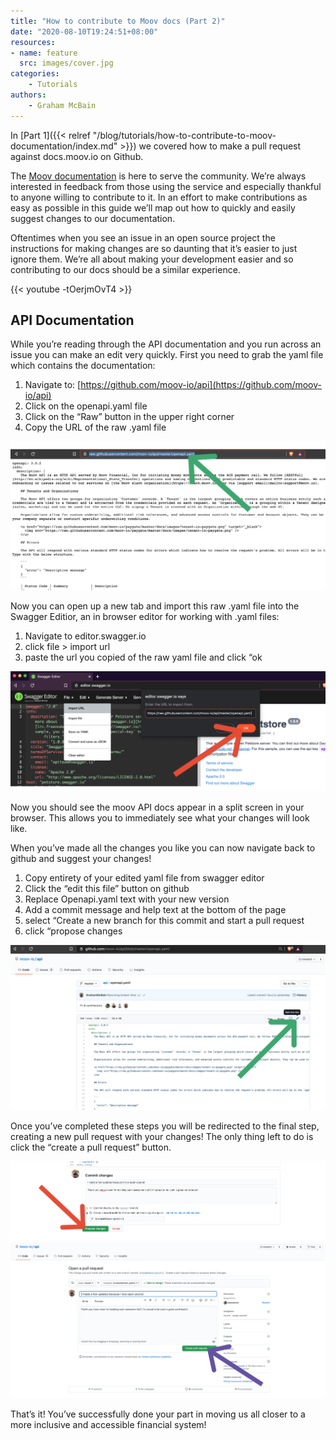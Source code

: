 ```yaml
---
title: "How to contribute to Moov docs (Part 2)"
date: "2020-08-10T19:24:51+08:00"
resources:
- name: feature
  src: images/cover.jpg
categories: 
    - Tutorials
authors: 
    - Graham McBain
---
```


In [Part 1]({{< relref "/blog/tutorials/how-to-contribute-to-moov-documentation/index.md" >}}) we covered how to make a pull request against docs.moov.io on Github.

The [Moov documentation](https://docs.moov.io) is here to serve the community. We’re always interested in feedback from those using the service and especially thankful to anyone willing to contribute to it. In an effort to make contributions as easy as possible in this guide we’ll map out how to quickly and easily suggest changes to our documentation.

Oftentimes when you see an issue in an open source project the instructions for making changes are so daunting that it’s easier to just ignore them. We’re all about making your development easier and so contributing to our docs should be a similar experience. 


{{< youtube -tOerjmOvT4 >}}

## API Documentation

While you’re reading through the API documentation and you run across an issue you can make an edit very quickly. First you need to grab the yaml file which contains the documentation:

1. Navigate to: [https://github.com/moov-io/api](https://github.com/moov-io/api)
2.  Click on the openapi.yaml file
3.  Click on the “Raw” button in the upper right corner
4. Copy the URL of the raw .yaml file

![](images/3.png)

Now you can open up a new tab and import this raw .yaml file into the Swagger Editior, an in browser editor for working with .yaml files:

1. Navigate to editor.swagger.io
2. click file > import url
3. paste the url you copied of the raw yaml file and click “ok

![](images/4.png)

Now you should see the moov API docs appear in a split screen in your browser. This allows you to immediately see what your changes will look like. 

When you’ve made all the changes you like you can now navigate back to github and suggest your changes! 

1. Copy entirety of your edited yaml file from swagger editor
2. Click the “edit this file” button on github 
3. Replace Openapi.yaml text with your new version 
4. Add a commit message and help text at the bottom of the page
5. select “Create a new branch for this commit and start a pull request
6. click “propose changes

![](images/7.png)

Once you’ve completed these steps you will be redirected to the final step, creating a new pull request with your changes! The only thing left to do is click the “create a pull request” button.

![](images/8.png)
![](images/9.png)

That’s it! You’ve successfully done your part in moving us all closer to a more inclusive and accessible financial system! 